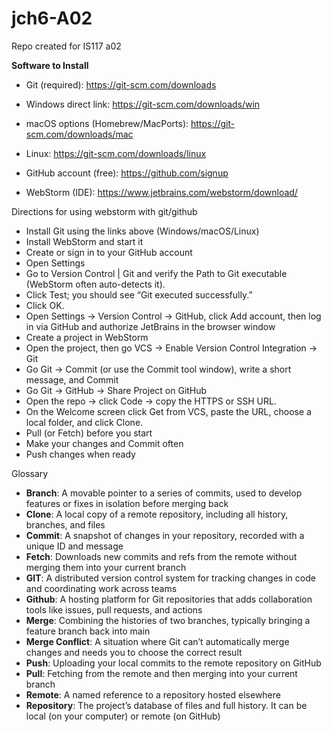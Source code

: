 # jch6-A02
Repo created for IS117 a02

**Software to Install**
* Git (required): https://git-scm.com/downloads
* Windows direct link: https://git-scm.com/downloads/win
* macOS options (Homebrew/MacPorts): https://git-scm.com/downloads/mac
* Linux: https://git-scm.com/downloads/linux

* GitHub account (free): https://github.com/signup

* WebStorm (IDE): https://www.jetbrains.com/webstorm/download/

Directions for using webstorm with git/github
* Install Git using the links above (Windows/macOS/Linux)
* Install WebStorm and start it
* Create or sign in to your GitHub account
* Open Settings
* Go to Version Control | Git and verify the Path to Git executable (WebStorm often auto-detects it). 
* Click Test; you should see “Git executed successfully.”
* Click OK.
* Open Settings -> Version Control -> GitHub, click Add account, then log in via GitHub and authorize JetBrains in the browser window
* Create a project in WebStorm
* Open the project, then go VCS -> Enable Version Control Integration -> Git
* Go Git -> Commit (or use the Commit tool window), write a short message, and Commit
* Go Git -> GitHub -> Share Project on GitHub
* Open the repo -> click Code -> copy the HTTPS or SSH URL. 
* On the Welcome screen click Get from VCS, paste the URL, choose a local folder, and click Clone.
* Pull (or Fetch) before you start
* Make your changes and Commit often
* Push changes when ready

Glossary
* **Branch**: A movable pointer to a series of commits, used to develop features or fixes in isolation before merging back
* **Clone**: A local copy of a remote repository, including all history, branches, and files
* **Commit**: A snapshot of changes in your repository, recorded with a unique ID and message
* **Fetch**: Downloads new commits and refs from the remote without merging them into your current branch
* **GIT**: A distributed version control system for tracking changes in code and coordinating work across teams
* **Github**: A hosting platform for Git repositories that adds collaboration tools like issues, pull requests, and actions
* **Merge**: Combining the histories of two branches, typically bringing a feature branch back into main
* **Merge Conflict**: A situation where Git can’t automatically merge changes and needs you to choose the correct result
* **Push**: Uploading your local commits to the remote repository on GitHub
* **Pull**: Fetching from the remote and then merging into your current branch
* **Remote**: A named reference to a repository hosted elsewhere
* **Repository**: The project’s database of files and full history. It can be local (on your computer) or remote (on GitHub)
